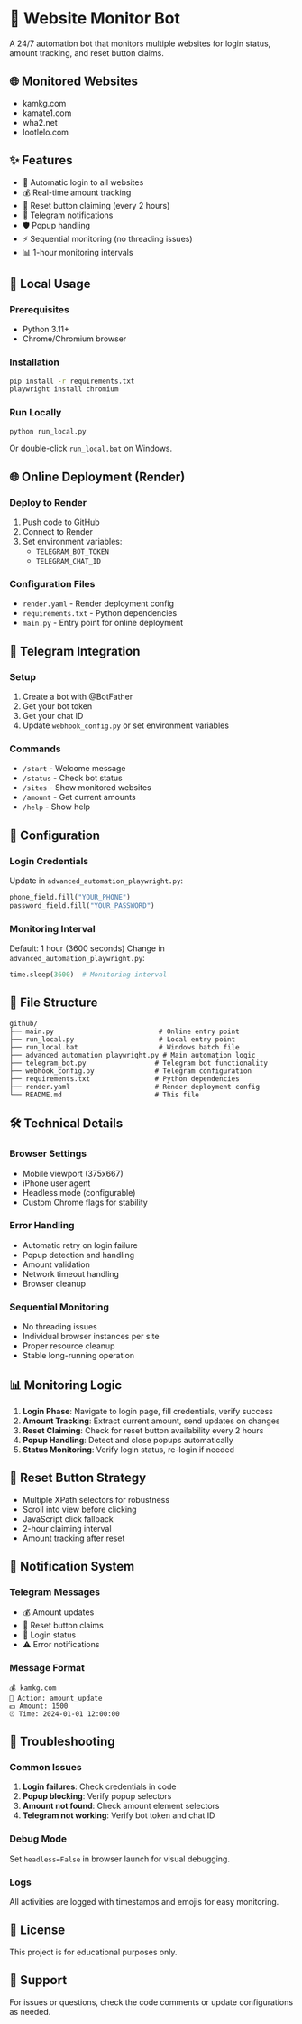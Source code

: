 # 🤖 Website Monitor Bot

A 24/7 automation bot that monitors multiple websites for login status, amount tracking, and reset button claims.

## 🌐 Monitored Websites
- kamkg.com
- kamate1.com  
- wha2.net
- lootlelo.com

## ✨ Features
- 🔐 Automatic login to all websites
- 💰 Real-time amount tracking
- 🔄 Reset button claiming (every 2 hours)
- 📱 Telegram notifications
- 🛡️ Popup handling
- ⚡ Sequential monitoring (no threading issues)
- 📊 1-hour monitoring intervals

## 🚀 Local Usage

### Prerequisites
- Python 3.11+
- Chrome/Chromium browser

### Installation
```bash
pip install -r requirements.txt
playwright install chromium
```

### Run Locally
```bash
python run_local.py
```
Or double-click `run_local.bat` on Windows.

## 🌐 Online Deployment (Render)

### Deploy to Render
1. Push code to GitHub
2. Connect to Render
3. Set environment variables:
   - `TELEGRAM_BOT_TOKEN`
   - `TELEGRAM_CHAT_ID`

### Configuration Files
- `render.yaml` - Render deployment config
- `requirements.txt` - Python dependencies
- `main.py` - Entry point for online deployment

## 📱 Telegram Integration

### Setup
1. Create a bot with @BotFather
2. Get your bot token
3. Get your chat ID
4. Update `webhook_config.py` or set environment variables

### Commands
- `/start` - Welcome message
- `/status` - Check bot status
- `/sites` - Show monitored websites
- `/amount` - Get current amounts
- `/help` - Show help

## 🔧 Configuration

### Login Credentials
Update in `advanced_automation_playwright.py`:
```python
phone_field.fill("YOUR_PHONE")
password_field.fill("YOUR_PASSWORD")
```

### Monitoring Interval
Default: 1 hour (3600 seconds)
Change in `advanced_automation_playwright.py`:
```python
time.sleep(3600)  # Monitoring interval
```

## 📁 File Structure
```
github/
├── main.py                          # Online entry point
├── run_local.py                     # Local entry point
├── run_local.bat                    # Windows batch file
├── advanced_automation_playwright.py # Main automation logic
├── telegram_bot.py                 # Telegram bot functionality
├── webhook_config.py               # Telegram configuration
├── requirements.txt                # Python dependencies
├── render.yaml                     # Render deployment config
└── README.md                       # This file
```

## 🛠️ Technical Details

### Browser Settings
- Mobile viewport (375x667)
- iPhone user agent
- Headless mode (configurable)
- Custom Chrome flags for stability

### Error Handling
- Automatic retry on login failure
- Popup detection and handling
- Amount validation
- Network timeout handling
- Browser cleanup

### Sequential Monitoring
- No threading issues
- Individual browser instances per site
- Proper resource cleanup
- Stable long-running operation

## 📊 Monitoring Logic

1. **Login Phase**: Navigate to login page, fill credentials, verify success
2. **Amount Tracking**: Extract current amount, send updates on changes
3. **Reset Claiming**: Check for reset button availability every 2 hours
4. **Popup Handling**: Detect and close popups automatically
5. **Status Monitoring**: Verify login status, re-login if needed

## 🔄 Reset Button Strategy

- Multiple XPath selectors for robustness
- Scroll into view before clicking
- JavaScript click fallback
- 2-hour claiming interval
- Amount tracking after reset

## 📱 Notification System

### Telegram Messages
- 💰 Amount updates
- 🎯 Reset button claims
- 🔐 Login status
- ⚠️ Error notifications

### Message Format
```
💰 kamkg.com
🔄 Action: amount_update
💵 Amount: 1500
⏰ Time: 2024-01-01 12:00:00
```

## 🚨 Troubleshooting

### Common Issues
1. **Login failures**: Check credentials in code
2. **Popup blocking**: Verify popup selectors
3. **Amount not found**: Check amount element selectors
4. **Telegram not working**: Verify bot token and chat ID

### Debug Mode
Set `headless=False` in browser launch for visual debugging.

### Logs
All activities are logged with timestamps and emojis for easy monitoring.

## 📝 License
This project is for educational purposes only.

## 🤝 Support
For issues or questions, check the code comments or update configurations as needed.
